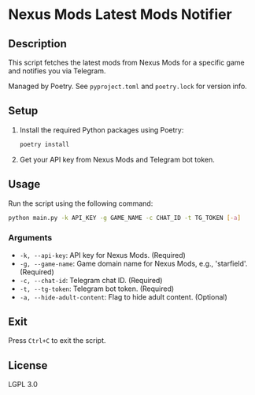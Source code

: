 # Nexus Mods Latest Mods Notifier

## Description

This script fetches the latest mods from Nexus Mods for a specific game and
notifies you via Telegram.

Managed by Poetry. See `pyproject.toml` and `poetry.lock` for version info.

## Setup

1. Install the required Python packages using Poetry:
   ```sh
   poetry install
   ```
2. Get your API key from Nexus Mods and Telegram bot token.

## Usage

Run the script using the following command:

```sh
python main.py -k API_KEY -g GAME_NAME -c CHAT_ID -t TG_TOKEN [-a]
```

### Arguments

- `-k, --api-key`: API key for Nexus Mods. (Required)
- `-g, --game-name`: Game domain name for Nexus Mods, e.g., 'starfield'.
  (Required)
- `-c, --chat-id`: Telegram chat ID. (Required)
- `-t, --tg-token`: Telegram bot token. (Required)
- `-a, --hide-adult-content`: Flag to hide adult content. (Optional)

## Exit

Press `Ctrl+C` to exit the script.

## License

LGPL 3.0
